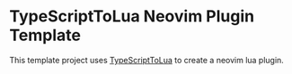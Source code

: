 # TypeScriptToLua Neovim Plugin Template

This template project uses [TypeScriptToLua](https://typescripttolua.github.io/)
to create a neovim lua plugin.

